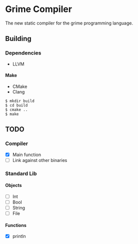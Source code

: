 # Grime Compiler
The new static compiler for the grime programming language.

## Building
### Dependencies
 * LLVM
#### Make
 * CMake
 * Clang
```
$ mkdir build
$ cd build
$ cmake ..
$ make
```

## TODO

### Compiler
 - [x] Main function
 - [ ] Link against other binaries

### Standard Lib
#### Objects
 - [ ] Int
 - [ ] Bool
 - [ ] String
 - [ ] File

#### Functions
 - [x] println
